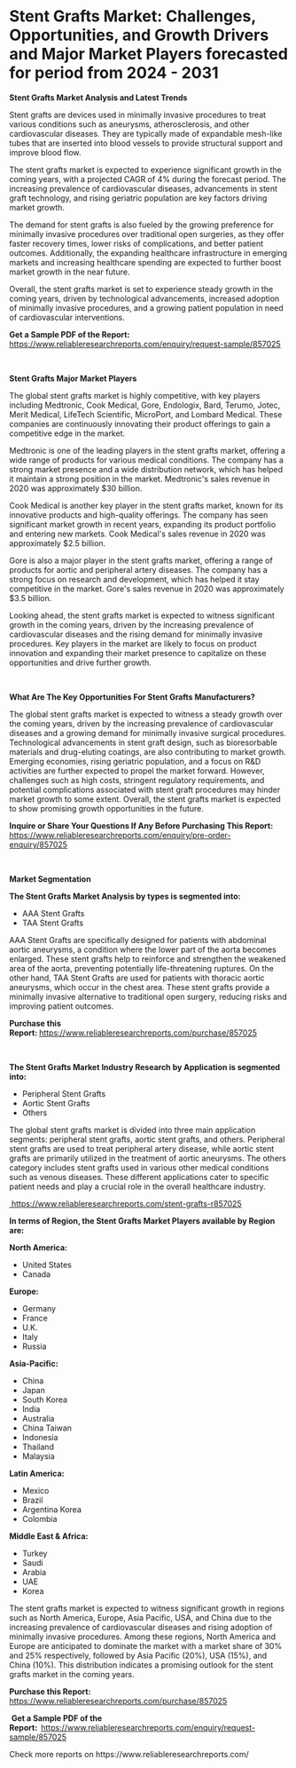 <p><h1>Stent Grafts Market: Challenges, Opportunities, and Growth Drivers and Major Market Players forecasted for period from 2024 - 2031</h1></p><p><strong>Stent Grafts Market Analysis and Latest Trends</strong></p>
<p><p>Stent grafts are devices used in minimally invasive procedures to treat various conditions such as aneurysms, atherosclerosis, and other cardiovascular diseases. They are typically made of expandable mesh-like tubes that are inserted into blood vessels to provide structural support and improve blood flow.</p><p>The stent grafts market is expected to experience significant growth in the coming years, with a projected CAGR of 4% during the forecast period. The increasing prevalence of cardiovascular diseases, advancements in stent graft technology, and rising geriatric population are key factors driving market growth.</p><p>The demand for stent grafts is also fueled by the growing preference for minimally invasive procedures over traditional open surgeries, as they offer faster recovery times, lower risks of complications, and better patient outcomes. Additionally, the expanding healthcare infrastructure in emerging markets and increasing healthcare spending are expected to further boost market growth in the near future.</p><p>Overall, the stent grafts market is set to experience steady growth in the coming years, driven by technological advancements, increased adoption of minimally invasive procedures, and a growing patient population in need of cardiovascular interventions.</p></p>
<p><strong>Get a Sample PDF of the Report:&nbsp;</strong> <a href="https://www.reliableresearchreports.com/enquiry/request-sample/857025">https://www.reliableresearchreports.com/enquiry/request-sample/857025</a></p>
<p>&nbsp;</p>
<p><strong>Stent Grafts Major Market Players</strong></p>
<p><p>The global stent grafts market is highly competitive, with key players including Medtronic, Cook Medical, Gore, Endologix, Bard, Terumo, Jotec, Merit Medical, LifeTech Scientific, MicroPort, and Lombard Medical. These companies are continuously innovating their product offerings to gain a competitive edge in the market.</p><p>Medtronic is one of the leading players in the stent grafts market, offering a wide range of products for various medical conditions. The company has a strong market presence and a wide distribution network, which has helped it maintain a strong position in the market. Medtronic's sales revenue in 2020 was approximately $30 billion.</p><p>Cook Medical is another key player in the stent grafts market, known for its innovative products and high-quality offerings. The company has seen significant market growth in recent years, expanding its product portfolio and entering new markets. Cook Medical's sales revenue in 2020 was approximately $2.5 billion.</p><p>Gore is also a major player in the stent grafts market, offering a range of products for aortic and peripheral artery diseases. The company has a strong focus on research and development, which has helped it stay competitive in the market. Gore's sales revenue in 2020 was approximately $3.5 billion.</p><p>Looking ahead, the stent grafts market is expected to witness significant growth in the coming years, driven by the increasing prevalence of cardiovascular diseases and the rising demand for minimally invasive procedures. Key players in the market are likely to focus on product innovation and expanding their market presence to capitalize on these opportunities and drive further growth.</p></p>
<p>&nbsp;</p>
<p><strong>What Are The Key Opportunities For Stent Grafts Manufacturers?</strong></p>
<p><p>The global stent grafts market is expected to witness a steady growth over the coming years, driven by the increasing prevalence of cardiovascular diseases and a growing demand for minimally invasive surgical procedures. Technological advancements in stent graft design, such as bioresorbable materials and drug-eluting coatings, are also contributing to market growth. Emerging economies, rising geriatric population, and a focus on R&D activities are further expected to propel the market forward. However, challenges such as high costs, stringent regulatory requirements, and potential complications associated with stent graft procedures may hinder market growth to some extent. Overall, the stent grafts market is expected to show promising growth opportunities in the future.</p></p>
<p><strong>Inquire or Share Your Questions If Any Before Purchasing This Report:</strong> <a href="https://www.reliableresearchreports.com/enquiry/pre-order-enquiry/857025">https://www.reliableresearchreports.com/enquiry/pre-order-enquiry/857025</a></p>
<p>&nbsp;</p>
<p><strong>Market Segmentation</strong></p>
<p><strong>The Stent Grafts Market Analysis by types is segmented into:</strong></p>
<p><ul><li>AAA Stent Grafts</li><li>TAA Stent Grafts</li></ul></p>
<p><p>AAA Stent Grafts are specifically designed for patients with abdominal aortic aneurysms, a condition where the lower part of the aorta becomes enlarged. These stent grafts help to reinforce and strengthen the weakened area of the aorta, preventing potentially life-threatening ruptures. On the other hand, TAA Stent Grafts are used for patients with thoracic aortic aneurysms, which occur in the chest area. These stent grafts provide a minimally invasive alternative to traditional open surgery, reducing risks and improving patient outcomes.</p></p>
<p><strong>Purchase this Report:&nbsp;</strong><a href="https://www.reliableresearchreports.com/purchase/857025">https://www.reliableresearchreports.com/purchase/857025</a></p>
<p>&nbsp;</p>
<p><strong>The Stent Grafts Market Industry Research by Application is segmented into:</strong></p>
<p><ul><li>Peripheral Stent Grafts</li><li>Aortic Stent Grafts</li><li>Others</li></ul></p>
<p><p>The global stent grafts market is divided into three main application segments: peripheral stent grafts, aortic stent grafts, and others. Peripheral stent grafts are used to treat peripheral artery disease, while aortic stent grafts are primarily utilized in the treatment of aortic aneurysms. The others category includes stent grafts used in various other medical conditions such as venous diseases. These different applications cater to specific patient needs and play a crucial role in the overall healthcare industry.</p></p>
<p><a href="https://www.reliableresearchreports.com/stent-grafts-r857025">&nbsp;https://www.reliableresearchreports.com/stent-grafts-r857025</a></p>
<p><strong>In terms of Region, the Stent Grafts Market Players available by Region are:</strong></p>
<p>
    <p> <strong> North America: </strong>
        <ul>
            <li>United States</li>
            <li>Canada</li>
        </ul>
        </p> 
    <p> <strong> Europe: </strong>
        <ul>
            <li>Germany</li>
            <li>France</li>
            <li>U.K.</li>
            <li>Italy</li>
            <li>Russia</li>
        </ul>
        </p> 
    <p> <strong> Asia-Pacific: </strong>
        <ul>
            <li>China</li>
            <li>Japan</li>
            <li>South Korea</li>
            <li>India</li>
            <li>Australia</li>
            <li>China Taiwan</li>
            <li>Indonesia</li>
            <li>Thailand</li>
            <li>Malaysia</li>
        </ul>
        </p> 
    <p> <strong> Latin America: </strong>
        <ul>
            <li>Mexico</li>
            <li>Brazil</li>
            <li>Argentina Korea</li>
            <li>Colombia</li>
        </ul>
        </p> 
    <p> <strong> Middle East & Africa: </strong>
        <ul>
            <li>Turkey</li>
            <li>Saudi</li>
            <li>Arabia</li>
            <li>UAE</li>
            <li>Korea</li>
        </ul>
    </p>
    </p>
<p><p>The stent grafts market is expected to witness significant growth in regions such as North America, Europe, Asia Pacific, USA, and China due to the increasing prevalence of cardiovascular diseases and rising adoption of minimally invasive procedures. Among these regions, North America and Europe are anticipated to dominate the market with a market share of 30% and 25% respectively, followed by Asia Pacific (20%), USA (15%), and China (10%). This distribution indicates a promising outlook for the stent grafts market in the coming years.</p></p>
<p><strong>Purchase this Report: </strong><a href="https://www.reliableresearchreports.com/purchase/857025">https://www.reliableresearchreports.com/purchase/857025</a></p>
<p>&nbsp;<strong>Get a Sample PDF of the Report:&nbsp;&nbsp;</strong><a href="https://www.reliableresearchreports.com/enquiry/request-sample/857025">https://www.reliableresearchreports.com/enquiry/request-sample/857025</a></p>
<p><strong></strong></p>
<p>Check more reports on https://www.reliableresearchreports.com/</p>